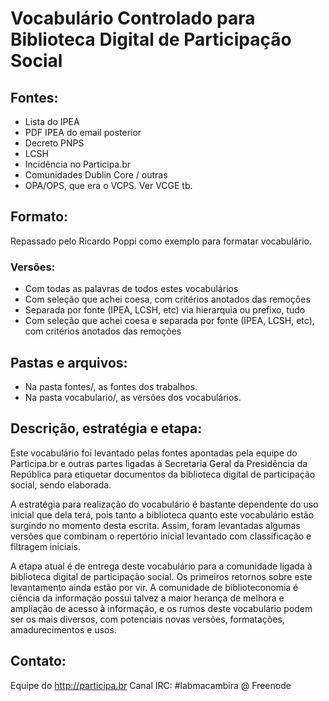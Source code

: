 # Vocabulário Controlado para Biblioteca Digital de Participação Social

## Fontes:

* Lista do IPEA
* PDF IPEA do email posterior
* Decreto PNPS
* LCSH
* Incidência no Participa.br
* Comunidades Dublin Core / outras
* OPA/OPS, que era o VCPS. Ver VCGE tb.

## Formato:

Repassado pelo Ricardo Poppi como exemplo para formatar vocabulário.

### Versões:

* Com todas as palavras de todos estes vocabulários
* Com seleção que achei coesa, com critérios anotados das remoções
* Separada por fonte (IPEA, LCSH, etc) via hierarquia ou prefixo, tudo
* Com seleção que achei coesa e separada por fonte (IPEA, LCSH, etc), com critérios anotados das remoções

## Pastas e arquivos:

* Na pasta fontes/, as fontes dos trabalhos.
* Na pasta vocabulario/, as versões dos vocabulários.

## Descrição, estratégia e etapa:

Este vocabulário foi levantado pelas fontes apontadas pela equipe do Participa.br
e outras partes ligadas à Secretaria Geral da Presidência da República
para etiquetar documentos da biblioteca digital de participação social, sendo elaborada.

A estratégia para realização do vocabulário é bastante dependente do uso inicial que dela terá,
pois tanto a biblioteca quanto este vocabulário estão surgindo no momento desta escrita.
Assim, foram levantadas algumas versões que combinam o repertório inicial levantado
com classificação e filtragem iniciais.

A etapa atual é de entrega deste vocabulário para a comunidade ligada à biblioteca digital de participação social.
Os primeiros retornos sobre este levantamento ainda estão por vir.
A comunidade de biblioteconomia é ciência da informação possui talvez
a maior herança de melhora e ampliação de acesso à informação, e os rumos
deste vocabulário podem ser os mais diversos, com potenciais novas versões,
 formatações, amadurecimentos e usos.

## Contato:

Equipe do http://participa.br
Canal IRC: #labmacambira @ Freenode
